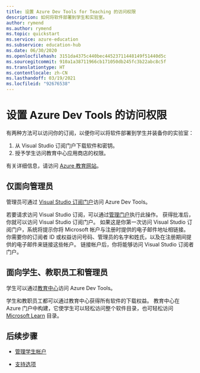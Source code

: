 ```yaml
---
title: 设置 Azure Dev Tools for Teaching 的访问权限
description: 如何将软件部署到学生和实验室。
author: rymend
ms.author: rymend
ms.topic: quickstart
ms.service: azure-education
ms.subservice: education-hub
ms.date: 06/30/2020
ms.openlocfilehash: 3151da4375c440bec44523711448149f51440d5c
ms.sourcegitcommit: 910a1a38711966cb171050db245fc3b22abc8c5f
ms.translationtype: HT
ms.contentlocale: zh-CN
ms.lasthandoff: 03/19/2021
ms.locfileid: "92676538"
---
```

# <a name="setting-up-access-for-azure-dev-tools"></a>设置 Azure Dev Tools 的访问权限

有两种方法可以访问你的订阅，以便你可以将软件部署到学生并装备你的实验室：
1. 从 Visual Studio 订阅门户下载软件和密钥。
1. 授予学生访问教育中心应用商店的权限。

有关详细信息，请访问 [Azure 教育网站](https://azureforeducation.microsoft.com)。

## <a name="for-administrators-only"></a>仅面向管理员  
管理员可通过 [Visual Studio 订阅门户](https://my.visualstudio.com/)访问 Azure Dev Tools。

若要请求访问 Visual Studio 订阅，可以通过[管理门户](https://azureforeducation.microsoft.com/account/Subscriptions)执行此操作。 获得批准后，你就可以访问 Visual Studio 订阅门户。 如果这是你第一次访问 Visual Studio 订阅门户，系统将提示你将 Microsoft 帐户与注册时提供的电子邮件地址相链接。 你需要你的订阅者 ID 或权益访问号码、管理员的名字和姓氏，以及在注册期间提供的电子邮件来链接这些帐户。 链接帐户后，你将能够访问 Visual Studio 订阅者门户。

## <a name="for-students-faculty-and-administrators"></a>面向学生、教职员工和管理员
学生可以通过[教育中心](https://aka.ms/devtoolsforteaching)访问 Azure Dev Tools。

学生和教职员工都可以通过教育中心获得所有软件的下载权益。 教育中心在 Azure 门户中构建，它使学生可以轻松访问整个软件目录，也可轻松访问 [Microsoft Learn](/learn/) 目录。

## <a name="next-steps"></a>后续步骤
- [管理学生帐户](manage-students.md)

- [支持选项](program-support.md)